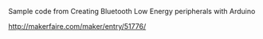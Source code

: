 Sample code from Creating Bluetooth Low Energy peripherals with Arduino

http://makerfaire.com/maker/entry/51776/

